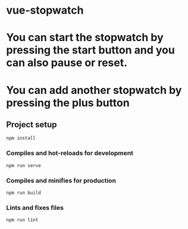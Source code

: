 # vue-stopwatch

# You can start the stopwatch by pressing the start button and you can also pause or reset.

# You can add another stopwatch by pressing the plus button

## Project setup
```
npm install
```

### Compiles and hot-reloads for development
```
npm run serve
```

### Compiles and minifies for production
```
npm run build
```

### Lints and fixes files
```
npm run lint
```
